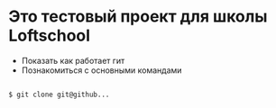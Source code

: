 # Это тестовый проект для школы Loftschool

+ Показать как работает гит
+ Познакомиться с основными командами

```bash

$ git clone git@github...

```

